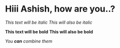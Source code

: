 # Hiii Ashish, how are you..?
*This text will be italic*
_This will also be italic_

**This text will be bold**
__This will also be bold__

_You **can** combine them_
